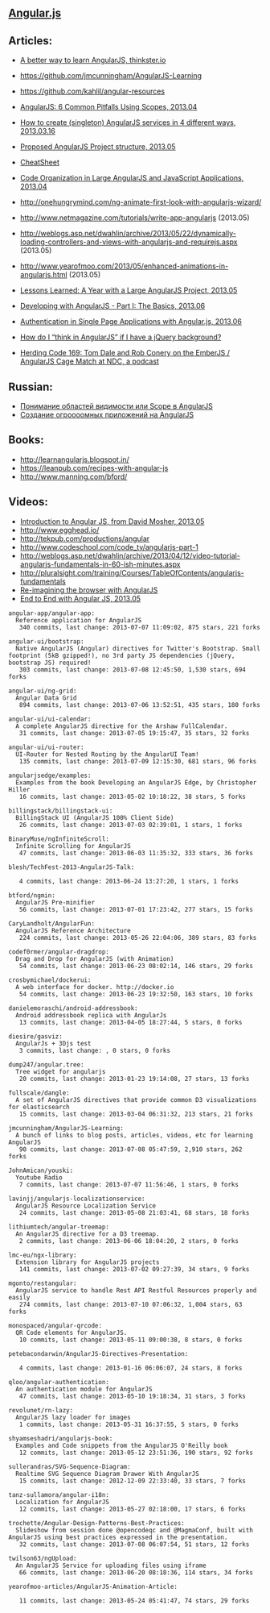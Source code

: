 ## [Angular.js](http://angularjs.org/)


## Articles:
  - [A better way to learn AngularJS, thinkster.io](http://www.thinkster.io/)
  - https://github.com/jmcunningham/AngularJS-Learning
  - https://github.com/kahlil/angular-resources

  - [AngularJS: 6 Common Pitfalls Using Scopes, 2013.04](http://thenittygritty.co/angularjs-pitfalls-using-scopes)
  - [How to create (singleton) AngularJS services in 4 different ways, 2013.03.16](http://blog.jdriven.com/2013/03/how-to-create-singleton-angularjs-services-in-4-different-ways/)
  - [Proposed AngularJS Project structure, 2013.05](http://www.blogeek.com.ar/2013/05/18/proposed-angulars-project-structure/)
  - [CheatSheet](http://www.cheatography.com/proloser/cheat-sheets/angularjs/)
  - [Code Organization in Large AngularJS and JavaScript Applications, 2013.04](http://cliffmeyers.com/blog/2013/4/21/code-organization-angularjs-javascript)
  - http://onehungrymind.com/ng-animate-first-look-with-angularjs-wizard/
  - http://www.netmagazine.com/tutorials/write-app-angularjs (2013.05)
  - http://weblogs.asp.net/dwahlin/archive/2013/05/22/dynamically-loading-controllers-and-views-with-angularjs-and-requirejs.aspx (2013.05)
  - http://www.yearofmoo.com/2013/05/enhanced-animations-in-angularjs.html (2013.05)
  - [Lessons Learned: A Year with a Large AngularJS Project, 2013.05](http://joelhooks.com/blog/2013/05/22/lessons-learned-kicking-off-an-angularjs-project/)
  - [Developing with AngularJS - Part I: The Basics, 2013.06](http://raibledesigns.com/rd/entry/developing_with_angularjs_part_i)
  - [Authentication in Single Page Applications with Angular.js, 2013.06](http://www.frederiknakstad.com/authentication-in-single-page-applications-with-angular-js/)
  - [How do I “think in AngularJS” if I have a jQuery background?](http://stackoverflow.com/questions/14994391/how-do-i-think-in-angularjs-if-i-have-a-jquery-background)
  - [Herding Code 169: Tom Dale and Rob Conery on the EmberJS / AngularJS Cage Match at NDC, a podcast](http://herdingcode.com/herding-code-169-tom-dale-and-rob-conery-on-the-emberjs-angularjs-cage-match-at-ndc/)

## Russian:
  - [Понимание областей видимости или Scope в AngularJS](http://habrahabr.ru/post/182670/)
  - [Создание огроооомных приложений на AngularJS](http://habrahabr.ru/post/182556/)

## Books:
  - http://learnangularjs.blogspot.in/
  - https://leanpub.com/recipes-with-angular-js
  - http://www.manning.com/bford/

## Videos:
  - [Introduction to Angular JS, from David Mosher, 2013.05](http://www.youtube.com/watch?v=8ILQOFAgaXE&feature=youtu.be)
  - http://www.egghead.io/
  - http://tekpub.com/productions/angular
  - http://www.codeschool.com/code_tv/angularjs-part-1
  - http://weblogs.asp.net/dwahlin/archive/2013/04/12/video-tutorial-angularjs-fundamentals-in-60-ish-minutes.aspx
  - http://pluralsight.com/training/Courses/TableOfContents/angularjs-fundamentals
  - [Re-imagining the browser with AngularJS](http://parleys.com/play/5148922b0364bc17fc56c91b/chapter37/about)
  - [End to End with Angular JS, 2013.05](http://www.youtube.com/watch?v=hqAyiqUs93c)


<!-- PROJECTS_LIST_START -->
    angular-app/angular-app:
      Reference application for AngularJS
       340 commits, last change: 2013-07-07 11:09:02, 875 stars, 221 forks

    angular-ui/bootstrap:
      Native AngularJS (Angular) directives for Twitter's Bootstrap. Small footprint (5kB gzipped!), no 3rd party JS dependencies (jQuery, bootstrap JS) required!
       303 commits, last change: 2013-07-08 12:45:50, 1,530 stars, 694 forks

    angular-ui/ng-grid:
      Angular Data Grid
       894 commits, last change: 2013-07-06 13:52:51, 435 stars, 180 forks

    angular-ui/ui-calendar:
      A complete AngularJS directive for the Arshaw FullCalendar.
       31 commits, last change: 2013-07-05 19:15:47, 35 stars, 32 forks

    angular-ui/ui-router:
      UI-Router for Nested Routing by the AngularUI Team!
       135 commits, last change: 2013-07-09 12:15:30, 681 stars, 96 forks

    angularjsedge/examples:
      Examples from the book Developing an AngularJS Edge, by Christopher Hiller
       16 commits, last change: 2013-05-02 10:18:22, 38 stars, 5 forks

    billingstack/billingstack-ui:
      BillingStack UI (AngularJS 100% Client Side)
       26 commits, last change: 2013-07-03 02:39:01, 1 stars, 1 forks

    BinaryMuse/ngInfiniteScroll:
      Infinite Scrolling for AngularJS
       47 commits, last change: 2013-06-03 11:35:32, 333 stars, 36 forks

    blesh/TechFest-2013-AngularJS-Talk:

       4 commits, last change: 2013-06-24 13:27:20, 1 stars, 1 forks

    btford/ngmin:
      AngularJS Pre-minifier
       56 commits, last change: 2013-07-01 17:23:42, 277 stars, 15 forks

    CaryLandholt/AngularFun:
      AngularJS Reference Architecture
       224 commits, last change: 2013-05-26 22:04:06, 389 stars, 83 forks

    codef0rmer/angular-dragdrop:
      Drag and Drop for AngularJS (with Animation)
       54 commits, last change: 2013-06-23 08:02:14, 146 stars, 29 forks

    crosbymichael/dockerui:
      A web interface for docker. http://docker.io
       54 commits, last change: 2013-06-23 19:32:50, 163 stars, 10 forks

    danielemoraschi/android-addressbook:
      Android addressbook replica with AngularJs
       13 commits, last change: 2013-04-05 18:27:44, 5 stars, 0 forks

    diesire/gasviz:
      AngularJs + 3Djs test
       3 commits, last change: , 0 stars, 0 forks

    dump247/angular.tree:
      Tree widget for angularjs
       20 commits, last change: 2013-01-23 19:14:08, 27 stars, 13 forks

    fullscale/dangle:
      A set of AngularJS directives that provide common D3 visualizations for elasticsearch
       15 commits, last change: 2013-03-04 06:31:32, 213 stars, 21 forks

    jmcunningham/AngularJS-Learning:
      A bunch of links to blog posts, articles, videos, etc for learning AngularJS
       90 commits, last change: 2013-07-08 05:47:59, 2,910 stars, 262 forks

    JohnAmican/youski:
      Youtube Radio
       7 commits, last change: 2013-07-07 11:56:46, 1 stars, 0 forks

    lavinjj/angularjs-localizationservice:
      AngularJS Resource Localization Service
       24 commits, last change: 2013-05-08 21:03:41, 68 stars, 18 forks

    lithiumtech/angular-treemap:
      An AngularJS directive for a D3 treemap.
       2 commits, last change: 2013-06-06 18:04:20, 2 stars, 0 forks

    lmc-eu/ngx-library:
      Extension library for AngularJS projects
       141 commits, last change: 2013-07-02 09:27:39, 34 stars, 9 forks

    mgonto/restangular:
      AngularJS service to handle Rest API Restful Resources properly and easily
       274 commits, last change: 2013-07-10 07:06:32, 1,004 stars, 63 forks

    monospaced/angular-qrcode:
      QR Code elements for AngularJS.
       10 commits, last change: 2013-05-11 09:00:38, 8 stars, 0 forks

    petebacondarwin/AngularJS-Directives-Presentation:

       4 commits, last change: 2013-01-16 06:06:07, 24 stars, 8 forks

    qloo/angular-authentication:
      An authentication module for AngularJS
       47 commits, last change: 2013-05-10 19:18:34, 31 stars, 3 forks

    revolunet/rn-lazy:
      AngularJS lazy loader for images
       1 commits, last change: 2013-05-31 16:37:55, 5 stars, 0 forks

    shyamseshadri/angularjs-book:
      Examples and Code snippets from the AngularJS O'Reilly book
       12 commits, last change: 2013-05-12 23:51:36, 190 stars, 92 forks

    sullerandras/SVG-Sequence-Diagram:
      Realtime SVG Sequence Diagram Drawer With AngularJS
       15 commits, last change: 2012-12-09 22:33:40, 33 stars, 7 forks

    tanz-sullamora/angular-i18n:
      Localization for AngularJS
       12 commits, last change: 2013-05-27 02:18:00, 17 stars, 6 forks

    trochette/Angular-Design-Patterns-Best-Practices:
      Slideshow from session done @opencodeqc and @MagmaConf, built with AngularJS using best practices expressed in the presentation.
       32 commits, last change: 2013-07-08 06:07:54, 51 stars, 12 forks

    twilson63/ngUpload:
      An AngularJS Service for uploading files using iframe
       66 commits, last change: 2013-06-20 08:18:36, 114 stars, 34 forks

    yearofmoo-articles/AngularJS-Animation-Article:

       11 commits, last change: 2013-05-24 05:41:47, 74 stars, 29 forks
<!-- PROJECTS_LIST_END -->
